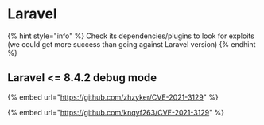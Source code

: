# Laravel

{% hint style="info" %}
Check its dependencies/plugins to look for exploits (we could get more success than going against Laravel version)
{% endhint %}

## Laravel <= 8.4.2 debug mode

{% embed url="https://github.com/zhzyker/CVE-2021-3129" %}

{% embed url="https://github.com/knqyf263/CVE-2021-3129" %}
